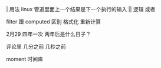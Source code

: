 |       用法  linux  管道里面上一个结果是下一个执行的输入
||      逻辑   或者

filter  跟 computed 区别
格式化       重新计算    

2月29  四年一次    两年后是什么日子？

评论里     几分之前   几秒之前

moment   时间库